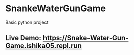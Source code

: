 # SnankeWaterGunGame
Basic python project

## Live Demo: https://Snake-Water-Gun-Game.ishika05.repl.run
